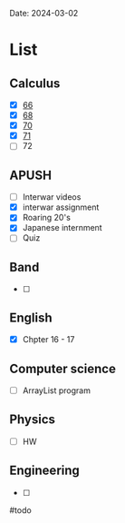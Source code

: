 Date:  2024-03-02
# List

## Calculus
- [x] [66](https://cvilleschools.instructure.com/courses/40289/assignments/569051)
- [x] [68](https://cvilleschools.instructure.com/courses/40289/assignments/569327)
- [x] [70](https://cvilleschools.instructure.com/courses/40289/assignments/534674)
- [x] [71](https://cvilleschools.instructure.com/courses/40289/assignments/570061)
- [ ] 72
## APUSH
- [ ] Interwar videos
- [x] interwar assignment
- [x] Roaring 20's
- [x] Japanese internment 
- [ ] Quiz 
## Band 
- [ ] 
## English
- [x] Chpter 16 - 17
## Computer science
- [ ] ArrayList program
## Physics 
- [ ] HW 
## Engineering
- [ ] 

#todo